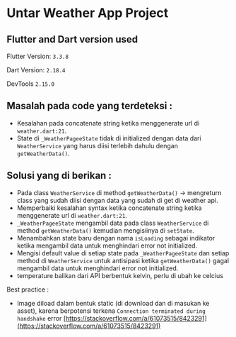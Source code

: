 # Untar Weather App Project


## Flutter and Dart version used
Flutter Version: `3.3.8`

Dart Version: `2.18.4`

DevTools `2.15.0`

## Masalah pada code yang terdeteksi :
* Kesalahan pada concatenate string ketika menggenerate url di `weather.dart:21`.
* State di `_WeatherPageeState` tidak di initialized dengan data dari `WeatherService` yang harus diisi terlebih dahulu dengan `getWeatherData()`.

## Solusi yang di berikan :
* Pada class `WeatherService` di method `getWeatherData()` -> mengreturn class yang sudah diisi dengan data yang sudah di get di weather api.
* Memperbaiki kesalahan syntax ketika concatenate string ketika menggenerate url di `weather.dart:21`.
* `_WeatherPageeState` mengambil data pada class `WeatherService` di method `getWeatherData()` kemudian mengisiinya di `setState`.
* Menambahkan state baru dengan nama `isLoading` sebagai indikator ketika mengambil data untuk menghindari error not initialized.
* Mengisi default value di setiap state pada `_WeatherPageeState` dan setiap method di `WeatherService` untuk antisipasi ketika `getWeatherData()` gagal mengambil data untuk menghindari error not initialized.
* temperature balikan dari API berbentuk kelvin, perlu di ubah ke celcius 

Best practice :
* Image diload dalam bentuk static (di download dan di masukan ke asset), karena berpotensi terkena `Connection terminated during handshake` error [https://stackoverflow.com/a/61073515/8423291](https://stackoverflow.com/a/61073515/8423291)  
